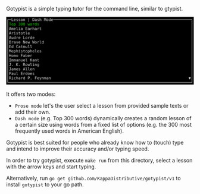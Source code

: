 Gotypist is a simple typing tutor for the command line, similar to gtypist.

![gotypist's selection screen](https://github.com/KappaDistributive/gotypist/blob/master/assets/selection_screen.png)

It offers two modes:

- `Prose mode` let's the user select a lesson from provided sample texts or add their own.
- `Dash mode` (e.g. Top 300 words) dynamically creates a random lesson of a certain size using words from a fixed list
  of options (e.g. the 300 most frequently used words in American English). 

Gotypist is best suited for people who already know how to (touch) type and intend to improve their accuracy and/or
typing speed.

In order to try gotypist, execute `make run` from this directory, select a lesson with the arrow keys and start typing.

Alternatively, run `go get github.com/KappaDistributive/gotypist/v1` to install `gotypist` to your go path.
